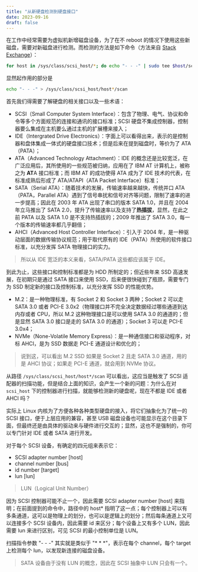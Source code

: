 ```yaml
---
title: "从新硬盘检测到硬盘接口"
date: 2023-09-16
draft: false
---
```


在工作中经常需要为虚拟机新增磁盘设备，为了在不 reboot 的情况下使用这些新磁盘，需要对新磁盘进行检测。而检测的方法是如下命令（方法来自 [Stack Exchange](https://unix.stackexchange.com/questions/404405/how-to-detect-new-hard-disk-attached-without-rebooting)）：

```bash
for host in /sys/class/scsi_host/*; do echo "- - -" | sudo tee $host/scan; ls /dev/sd* ; done
```

显然起作用的部分是

```bash
echo "- - -" > /sys/class/scsi_host/host*/scan
```

首先我们得需要了解硬盘的相关接口以及一些术语：

- SCSI（Small Computer System Interface）：包含了物理、电气、协议和命令等多个方面规范的连接和通讯的接口标准；SCSI 硬盘不集成控制器，控制器要么集成在主机要么通过主机的扩展槽来接入；
- IDE（Intergrated Drive Electronics）：字面上可以看得出来，表示的是控制器和盘体集成一体式的硬盘接口技术；但是后来在提到磁盘时，等价为了 ATA（PATA）；
- ATA（Advanced Technology Attachment）：IDE 的概念还是比较宽泛，在广泛应用后，其所使用的一些规范被归纳，应用在了
IBM AT 计算机上，被称之为 **AT**A 接口标准；而 IBM AT 的成功使得 ATA 成为了 IDE 技术的代表，在标准成熟后形成了 
ATA/ATAPI（ATA Packet Interface）标准；
- SATA（Serial ATA）：随着技术的发展，传输速率越来越快，传统并口 ATA（PATA，Parallel ATA）遇到了信号串扰和信号对齐等问题，限制了速率的进一步提高；因此在 2003 年 ATA 出现了串口的版本 SATA 1.0，并且在 2004 年立马推出了 SATA 2.0，提升了传输速率以及支持了**热插拔**，显然，在此之前 PATA 以及 SATA 1.0 是不支持热插拔的；2009 年推出了 SATA 3.0，每一个版本的传输速率都几乎翻倍；
- AHCI（Advanced Host Controller Interface）：引入于 2004 年，是一种驱动层面的数据传输协议规范；用于取代原有的 IDE（PATA）所使用的软件接口标准，以充分发挥 SATA 物理接口的实力。

> 所以从 IDE 宽泛的本义来看，SATA/PATA 这些都应该属于 IDE。

到此为止，这些接口和控制标准都是为 HDD 所制定的；但近些年来 SSD 高速发展，在初期只是通过 SATA 接口来使用 SSD，后来便很快碰到了瓶颈，需要专门为 SSD 制定新的接口及控制标准，以充分发挥 SSD 的性能优势。

- M.2：是一种物理标准，有 Socket 2 和 Socket 3 两种；Socket 2 可以走 SATA 3.0 或者 PCI-E 3.0x2（物理接口并不完全决定数据经过哪些通道到达内存或者 CPU，所以 M.2 这种物理接口是可以使用 SATA 3.0 的通道的；但是显然 SATA 3.0 接口是走的 SATA 3.0 的通道）；Socket 3 可以走 PCI-E 3.0x4；
- NVMe（None-Volatile Memory Express）：是一种通信接口和驱动程序，对标 AHCI，是为 SSD 数据走 PCI-E 通道设计和优化的；

> 说到这，可以看出 M.2 SSD 如果是 Socket 2 且走 SATA 3.0 通道，用的是 AHCI 协议；如果走 PCI-E 通道，就会用到 NVMe 协议。

从路径 `/sys/class/scsi_host/host*/scan` 可以看出，这应当是触发了 SCSI 适配器的扫描功能，但是结合上面的知识，会产生一个新的问题：为什么在对 `scsi_host` 下的控制器进行扫描，就能够检测新的硬盘呢，现在不都是 IDE 或者 AHCI 吗？

实际上 Linux 内核为了方便各种各种类型硬盘的接入，将它们抽象化为了统一的 SCSI 接口，便于上层应用的兼容，甚至 USB 磁盘设备也可能显示在这个目录下面，但最终还是由具体的驱动来与硬件进行交互的；显然，这也不是强制的，你可以专门针对 IDE 或者 SATA 进行开发。

对于每个 SCSI 设备，有确定的四元组来表示它：

- SCSI adapter number [host]
- channel number [bus]
- id number [target]
- lun [lun]

> LUN（Logical Unit Number）

因为 SCSI 控制器可能不止一个，因此需要 SCSI adapter number [host] 来指明；在前面提到的命令中，路径中的 host* 指明了这一点；每个控制器上可以有多条通道，这可以是物理上的划分，也可以是逻辑上的划分；然后每条通道上又可以连接多个 SCSI 设备内，因此需要 id 来区分；每个设备上又有多个 LUN，因此需要 lun 来进行区别，可见 SCSI 的最小控制单位是 LUN。

扫描指令参数 "- - -" 其实就是类似于 "* * \*"，表示在每个 channel，每个 target 上检测每个 lun，以发现新连接的磁盘设备。

> SATA 设备由于没有 LUN 的概念，因此在 SCSI 抽象中 LUN 只会有一个。
